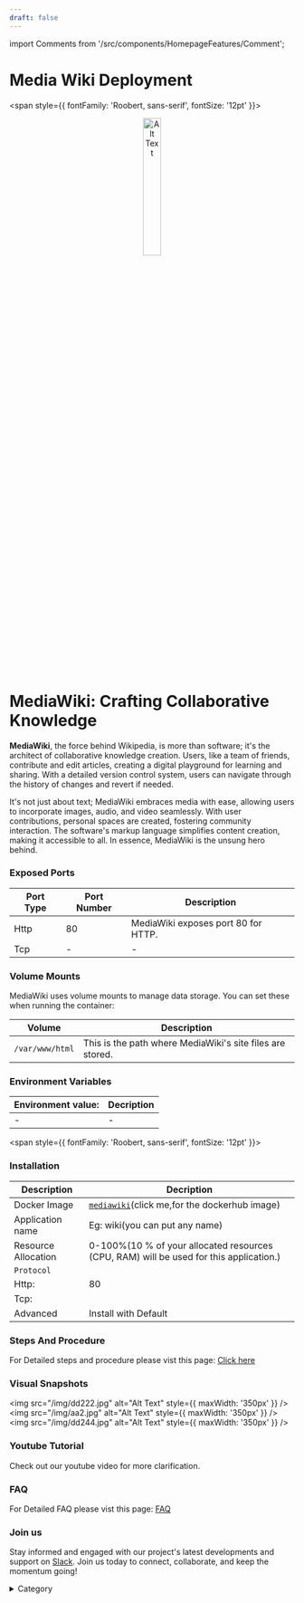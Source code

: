 ```yaml
---
draft: false
---
```

import Comments from '/src/components/HomepageFeatures/Comment';




# Media Wiki Deployment

<span style={{ fontFamily: 'Roobert, sans-serif', fontSize: '12pt' }}>

<p align="center">
  <img src="/img/vvvc.png" alt="Alt Text" width="25%"/>
</p>

# MediaWiki: Crafting Collaborative Knowledge

**MediaWiki**, the force behind Wikipedia, is more than software; it's the architect of collaborative knowledge creation. Users, like a team of friends, contribute and edit articles, creating a digital playground for learning and sharing. With a detailed version control system, users can navigate through the history of changes and revert if needed.

It's not just about text; MediaWiki embraces media with ease, allowing users to incorporate images, audio, and video seamlessly. With user contributions, personal spaces are created, fostering community interaction. The software's markup language simplifies content creation, making it accessible to all. In essence, MediaWiki is the unsung hero behind.

### Exposed Ports

| Port Type | Port Number | Description                        |
| --------- | ----------- | ---------------------------------- |
| Http      | 80          | MediaWiki exposes port 80 for HTTP. |
| Tcp       | -           | -             |

### Volume Mounts

MediaWiki uses volume mounts to manage data storage. You can set these when running the container:

| Volume                                       | Description                                      |
| -------------------------------------------- | ------------------------------------------------ |
| `/var/www/html`                              | This is the path where MediaWiki's site files are stored. |

### Environment Variables


|   **Environment value:**          | Decription                                                                                                               | 
| --------------------- | ------                                                                                                                   | 
|-       |  -                              |
</span>


<span style={{ fontFamily: 'Roobert, sans-serif', fontSize: '12pt' }}>

### Installation


|  Description          | Decription                                                                                                               | 
| --------------------- | ------                                                                                                                   | 
| Docker Image          |  [`mediawiki`](https://hub.docker.com/\_/mediawiki)(click me,for the dockerhub image)                                  |
| Application name      |  Eg: wiki(you can put any name)                                                                                        | 
| Resource Allocation   |  0-100%(10 % of your allocated resources (CPU, RAM) will be used for this application.)                                  | 
| `Protocol`            |                                                                                                                          | 
|  Http:                |  80                                                                                                                   |
|  Tcp:                 |                                                                                                                          | 
|    Advanced           |    Install with Default                                                                                                  |


### Steps And Procedure

For Detailed steps and procedure please vist this page: [Click here](https://techscaleinfinite.github.io/introduction/cloud-float/Steps%20and%20procedure)




### Visual Snapshots

<img src="/img/dd222.jpg" alt="Alt Text" style={{ maxWidth: '350px' }} /> <img src="/img/aa2.jpg" alt="Alt Text" style={{ maxWidth: '350px' }} /> <img src="/img/dd244.jpg" alt="Alt Text" style={{ maxWidth: '350px' }} />



### Youtube Tutorial&#x20;

Check out our youtube video for more clarification.



### FAQ

For Detailed FAQ please vist this page: [FAQ](https://techscaleinfinite.github.io/FAQ)

### Join us

Stay informed and engaged with our project's latest developments and support on [Slack](https://app.slack.com/client/T04QS32JX6E/C04QKEWE146). Join us today to connect, collaborate, and keep the momentum going!&#x20;

<details>

<summary>Category</summary>

Kubernetes, cloud computing, DevOps, cloud services, hosting platform, container orchestration, cloud infrastructure, cloud deployment, cloud management, cloud technology, cloud solutions, media wiki&#x20;

</details>

</span>

<Comments />